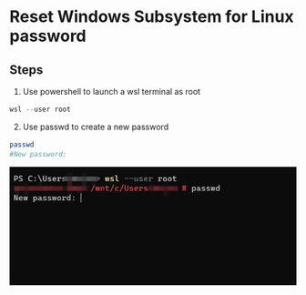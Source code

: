 # Reset Windows Subsystem for Linux password

## Steps

1. Use powershell to launch a wsl terminal as root

```ps1
wsl --user root
```

2. Use passwd to create a new password

```bash
passwd
#New password:
```

![Reset password](../assets/administration/reset-password.png)

